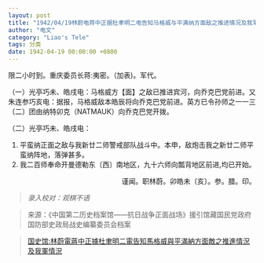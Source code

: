```yaml
---
layout: post
title: "1942/04/19林蔚电蒋中正据杜聿明二电告知马格威与平满纳方面敌之推进情况及我军情况"
author: "电文"
category: "Liao's Tele"
tags: 分类
date: 1942-04-19 00:00:00 +0800
---
```

限二小时到。重庆委员长蒋:夷密。（加表)。军代。

（一）光亭巧未、皓戌电：马格威方【面】之敌已推进宾河，向乔克巴党前进。又朱连参巧亥电：据报，马格威敌本皓辰将向乔克巴党前进。英方已令孙师之一一三〔二〕团由纳特卯克（NATMAUK）向乔克巴党开拨。

（二）光亭巧未、皓戌电：
1. 平蛮纳正面之敌与我新廿二师警戒部队战斗中。本申，敌炮击我之新廿二师平蛮纳阵地，落弹甚多。
2. 我二百师奉命开曼德勒东〔西〕南地区，九十六师向瓢背地区前进,均已开始。


<p align="right">谨闻。职林蔚。卯皓未〔亥〕。参。腊。印。</p>


>*录入校对：观棋不语*

> 来源：《中国第二历史档案馆——抗日战争正面战场》援引馆藏国民党政府国防部史政局战史编纂委员会档案

> [国史馆:林蔚電蔣中正據杜聿明二電告知馬格威與平滿納方面敵之推進情況及我軍情況](https://ahonline.drnh.gov.tw/index.php?act=Display/image/5894508PYJ=PTZ#81F)